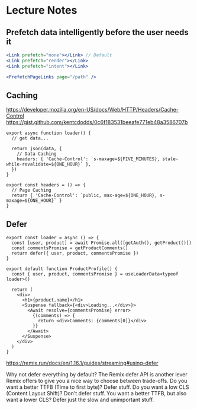 # Lecture Notes

## Prefetch data intelligently before the user needs it

```jsx
<Link prefetch="none"></Link> // Default
<Link prefetch="render"></Link>
<Link prefetch="intent"></Link>

<PrefetchPageLinks page="/path" />
```

## Caching

https://developer.mozilla.org/en-US/docs/Web/HTTP/Headers/Cache-Control
https://gist.github.com/kentcdodds/0c6f183531beeafe771eb48a3586707b

```tsx
export async function loader() {
  // get data...

  return json(data, {
    // Data Caching
    headers: { 'Cache-Control': `s-maxage=${FIVE_MINUTES}, stale-while-revalidate=${ONE_HOUR}` },
  })
}

export const headers = () => {
  // Page Caching
  return { 'Cache-Control': `public, max-age=${ONE_HOUR}, s-maxage=${ONE_HOUR}` }
}
```

## Defer

```tsx
export const loader = async () => {
  const [user, product] = await Promise.all([getAuth(), getProduct()])
  const commentsPromise = getProductComments()
  return defer({ user, product, commentsPromise })
}

export default function ProductProfile() {
  const { user, product, commentsPromise } = useLoaderData<typeof loader>()

  return (
    <div>
      <h1>{product.name}</h1>
      <Suspense fallback={<div>Loading...</div>}>
        <Await resolve={commentsPromise} error>
          {(comments) => {
            return <div>Comments: {comments[0]}</div>
          }}
        </Await>
      </Suspense>
    </div>
  )
}
```

https://remix.run/docs/en/1.16.1/guides/streaming#using-defer

Why not defer everything by default?
The Remix defer API is another lever Remix offers to give you a nice way to choose between trade-offs. Do you want a better TTFB (Time to first byte)? Defer stuff. Do you want a low CLS (Content Layout Shift)? Don't defer stuff. You want a better TTFB, but also want a lower CLS? Defer just the slow and unimportant stuff.
